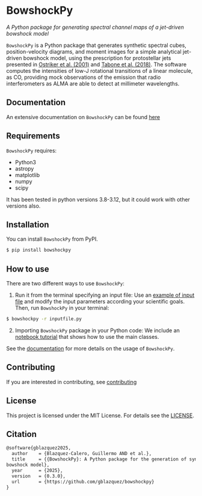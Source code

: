 # BowshockPy

_A Python package for generating spectral channel maps of a jet-driven bowshock model_

`BowshockPy` is a Python package that generates synthetic spectral cubes, position-velocity diagrams, and moment images for a simple analytical jet-driven bowshock model, using the prescription for protostellar jets presented in [Ostriker et al. (2001)](https://ui.adsabs.harvard.edu/abs/2001ApJ...557..443O/abstract) and [Tabone et al. (2018)](https://ui.adsabs.harvard.edu/abs/2018A%26A...614A.119T/abstract). The software computes the intensities of low-J rotational transitions of a linear molecule, as CO, providing mock observations of the emission that radio interferometers as ALMA are able to detect at millimeter wavelengths.

<!--
 computes spectral channel maps of jet-driven bowshock model. The bowshock shell morphology and kinematics are determined from the momentum conservation in the interaction of jet material ejected sideways by an internal working surface and the ambient medium (or a surrounding disk wind moving in the jet axis direction). Well mixing between the jet and ambient material are assumed.
-->

## Documentation

An extensive documentation on `BowshockPy` can be found [here](https://bowshockpy.readthedocs.io/en/latest/)

## Requirements

`BowshockPy` requires:

- Python3
- astropy
- matplotlib
- numpy
- scipy

It has been tested in python versions 3.8-3.12, but it could work with other versions also.

## Installation

You can install `BowshockPy` from PyPI.

```bash
$ pip install bowshockpy
```

## How to use

There are two different ways to use `BowshockPy`:

1. Run it from the terminal specifying an input file: Use an [example of input file](https://github.com/gblazquez/bowshockpy/tree/main/examples) and modify the input parameters according your scientific goals. Then, run `BowshockPy` in your terminal:

```bash
$ bowshockpy -r inputfile.py
```

2. Importing `BowshockPy` package in your Python code: We include an [notebook tutorial](https://github.com/gblazquez/bowshockpy/tree/main/examples/notebook_tutorial.ipynb) that shows how to use the main classes.

See the [documentation](https://bowshockpy.readthedocs.io/en/latest/) for more details on the usage of `BowshockPy`.

## Contributing

If you are interested in contributing, see [contributing](CONTRIBUTING.md)

## License

This project is licensed under the MIT License. For details see the [LICENSE](LICENSE).

## Citation

```tex
@software{gblazquez2025,
  author    = {Blazquez-Calero, Guillermo AND et al.},
  title     = {{BowshockPy}: A Python package for the generation of synthetic spectral channel maps of a jet-driven
bowshock model},
  year      = {2025},
  version   = {0.3.0},
  url       = {https://github.com/gblazquez/bowshockpy}
}
```
